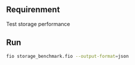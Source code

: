 
## Requirenment

Test storage performance

## Run
``` bash
fio storage_benchmark.fio --output-format=json


```